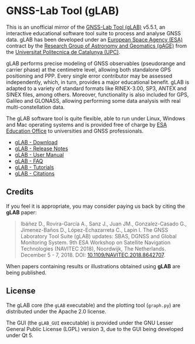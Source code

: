 GNSS-Lab Tool (gLAB)
====================

This is an unofficial mirror of the [GNSS-Lab Tool (gLAB)](https://gage.upc.edu/en/learning-materials/software-tools/glab) v5.5.1, an interactive educational software tool suite to process and analyse GNSS data. gLAB has been developed under an [European Space Agency (ESA)](https://www.esa.int/navigation) contract by the [Research Group of Astronomy and Geomatics (gAGE)](https://gage.upc.edu/) from the [Universitat Politecnica de Catalunya (UPC)](https://www.upc.edu/).

gLAB performs precise modeling of GNSS observables (pseudorange and carrier phase) at the centimetre level, allowing both standalone GPS positioning and PPP. Every single error contributor may be assessed independently, which, in turn, provides a major educational benefit. gLAB is adapted to a variety of standard formats like RINEX-3.00, SP3, ANTEX and SINEX files, among others. Moreover, functionality is also included for GPS, Galileo and GLONASS, allowing performing some data analysis with real multi-constellation data.

The gLAB software tool is quite flexible, able to run under Linux, Windows and Mac operating systems and is provided free of charge by [ESA Education Office](https://www.esa.int/education) to universities and GNSS professionals.

* [gLAB - Download](https://gage.upc.edu/en/learning-materials/software-tools/glab-tool-suite/glab-download)
* [gLAB - Release Notes](https://gage.upc.edu/en/learning-materials/software-tools/glab-tool-suite/glab-release-notes)
* [gLAB - User Manual](gLAB_SUM.pdf)
* [gLAB - FAQ](https://gage.upc.edu/en/learning-materials/software-tools/glab-tool-suite/glab-faq)
* [gLAB - Tutorials](https://gage.upc.edu/en/learning-materials/software-tools/glab)
* [gLAB - Citations](https://gage.upc.edu/en/learning-materials/software-tools/glab-tool-suite/glab-citations)

Credits
-------

If you feel it is appropriate, you may consider paying us back by citing the **gLAB** paper:

> Ibáñez D., Rovira-García A., Sanz J., Juan JM., Gonzalez-Casado G., Jimenez-Baños D., López-Echazarreta C., Lapin I. The GNSS Laboratory Tool Suite (gLAB) updates: SBAS, DGNSS and Global Monitoring System. 9th ESA Workshop on Satellite Navigation Technologies (NAVITEC 2018), Noordwijk, The Netherlands. December 5 - 7, 2018. DOI: [10.1109/NAVITEC.2018.8642707](https://doi.org/10.1109/NAVITEC.2018.8642707).

When papers containing results or illustrations obtained using **gLAB** are being published.

License
-------

The gLAB core (the `gLAB` executable) and the plotting tool (`graph.py`) are distributed under the Apache 2.0 license.

The GUI (the `gLAB_GUI` executable) is provided under the GNU Lesser General Public License (LGPL) version 3, due to the GUI being developed under Qt 5.
